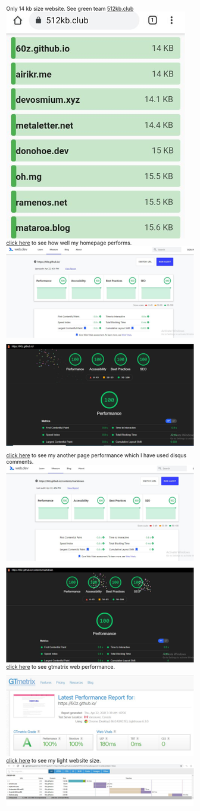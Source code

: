 Only 14 kb size website. See green team [512kb.club](https://512kb.club/)
![page_speed](/assets/images/512kb.jpg)
[click here](https://lighthouse-dot-webdotdevsite.appspot.com//lh/html?url=https%3A%2F%2F60z.github.io%2F) to see how well my homepage performs.
![page_speed](/assets/images/pagespeed1.JPG)

![page_speed](/assets/images/pagespeed2.JPG)

[click here](https://lighthouse-dot-webdotdevsite.appspot.com//lh/html?url=https%3A%2F%2F60z.github.io%2Fcontents%2Fmarkdown) to see my another  page performance which I have used disqus comments.
![page_speed](/assets/images/pagespeed3.JPG)

![page_speed](/assets/images/pagespeed4.JPG)
[click here](https://gtmetrix.com/reports/60z.github.io/aQzXZHAY/) to see gtmatrix web performance.

![page_speed](/assets/images/gtmatrix.JPG)
[click here](https://gtmetrix.com/har.html?inputUrl=/reports/60z.github.io/aQzXZHAY/net.harp&expand=true&validate=false) to see my light website size.
![page_speed](/assets/images/gtwaterfall.JPG)
